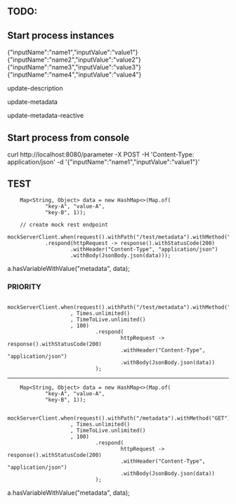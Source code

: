 ## TODO:

## Start process instances
 
{"inputName":"name1","inputValue":"value1"}
{"inputName":"name2","inputValue":"value2"}
{"inputName":"name3","inputValue":"value3"}
{"inputName":"name4","inputValue":"value4"}

update-description

update-metadata

update-metadata-reactive

## Start process from console

curl http://localhost:8080/parameter -X POST -H 'Content-Type: application/json' -d '{"inputName":"name1","inputValue":"value1"}'



## TEST

        Map<String, Object> data = new HashMap<>(Map.of(
                "key-A", "value-A",
                "key-B", 1));

        // create mock rest endpoint
        mockServerClient.when(request().withPath("/test/metadata").withMethod("GET"))
                .respond(httpRequest -> response().withStatusCode(200)
                        .withHeader("Content-Type", "application/json")
                        .withBody(JsonBody.json(data)));

 a.hasVariableWithValue("metadata", data);

### PRIORITY

         mockServerClient.when(request().withPath("/test/metadata").withMethod("GET")
                        , Times.unlimited()
                        , TimeToLive.unlimited()
                        , 100)
                                .respond(
                                        httpRequest -> response().withStatusCode(200)
                                        .withHeader("Content-Type", "application/json")
                                        .withBody(JsonBody.json(data))
                                );

                                
------
        Map<String, Object> data = new HashMap<>(Map.of(
                "key-A", "value-A",
                "key-B", 1));

        mockServerClient.when(request().withPath("/metadata").withMethod("GET")
                        , Times.unlimited()
                        , TimeToLive.unlimited()
                        , 100)
                                .respond(
                                        httpRequest -> response().withStatusCode(200)
                                        .withHeader("Content-Type", "application/json")
                                        .withBody(JsonBody.json(data))
                                );
                                
                                
                                
 a.hasVariableWithValue("metadata", data);

